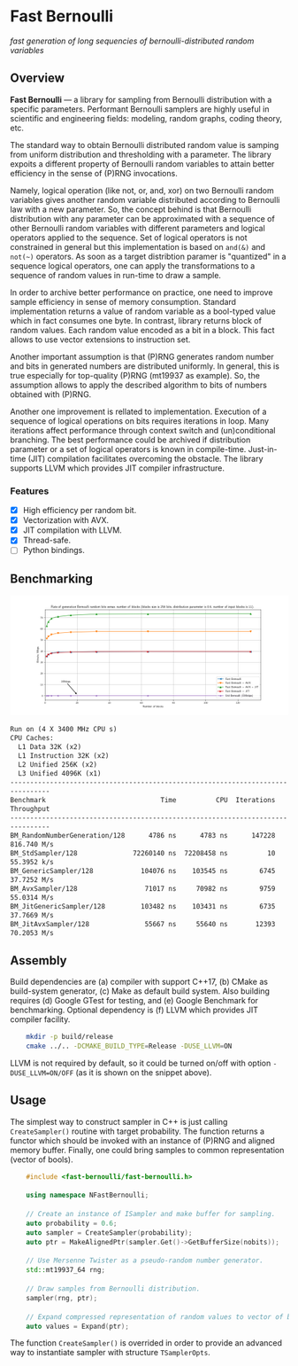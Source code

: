 # Fast Bernoulli

*fast generation of long sequencies of bernoulli-distributed random variables*

## Overview

**Fast Bernoulli** &mdash; a library for sampling from Bernoulli distribution
with a specific parameters. Performant Bernoulli samplers are highly useful in
scientific and engineering fields: modeling, random graphs, coding theory, etc.

The standard way to obtain Bernoulli distributed random value is samping from
uniform distribution and thresholding with a parameter. The library expoits a
different property of Bernoulli random variables to attain better efficiency in
the sense of (P)RNG invocations.

Namely, logical operation (like not, or, and, xor) on two Bernoulli random
variables gives another random variable distributed according to Bernoulli law
with a new parameter. So, the concept behind is that Bernoulli distribution
with any parameter can be approximated with a sequence of other Bernoulli
random variables with different parameters and logical operators applied to the
sequence. Set of logical operators is not constrained in general but this
implementation is based on `and(&)` and `not(~)` operators. As soon as a target
distribtion paramer is "quantized" in a sequence logical operators, one can
apply the transformations to a sequence of random values in run-time to draw a
sample.

In order to archive better performance on practice, one need to improve sample
efficiency in sense of memory consumption. Standard implementation returns a
value of random variable as a bool-typed value which in fact consumes one byte.
In contrast, library returns block of random values. Each random value encoded
as a bit in a block. This fact allows to use vector extensions to instruction
set.

Another important assumption is that (P)RNG generates random number and bits in
generated numbers are distributed uniformly. In general, this is true
especially for top-quality (P)RNG (mt19937 as example). So, the assumption
allows to apply the described algorithm to bits of numbers obtained with
(P)RNG.

Another one improvement is rellated to implementation. Execution of a sequence
of logical operations on bits requires iterations in loop. Many iterations
affect performance through context switch and (un)conditional branching. The
best performance could be archived if distribution parameter or a set of
logical operators is known in compile-time. Just-in-time (JIT) compilation
facilitates overcoming the obstacle. The library supports LLVM which provides
JIT compiler infrastructure.

### Features

- [x] High efficiency per random bit.
- [x] Vectorization with AVX.
- [x] JIT compilation with LLVM.
- [x] Thread-safe.
- [ ] Python bindings.

## Benchmarking

![Benchmark: bitrate vs number of blocks.](doc/benchmark-rate-vs-noblocks.png)

```
Run on (4 X 3400 MHz CPU s)
CPU Caches:
  L1 Data 32K (x2)
  L1 Instruction 32K (x2)
  L2 Unified 256K (x2)
  L3 Unified 4096K (x1)
--------------------------------------------------------------------------------
Benchmark                             Time          CPU  Iterations   Throughput
--------------------------------------------------------------------------------
BM_RandomNumberGeneration/128      4786 ns      4783 ns      147228  816.740 M/s
BM_StdSampler/128              72260140 ns  72208458 ns          10  55.3952 k/s
BM_GenericSampler/128            104076 ns    103545 ns        6745  37.7252 M/s
BM_AvxSampler/128                 71017 ns     70982 ns        9759  55.0314 M/s
BM_JitGenericSampler/128         103482 ns    103431 ns        6735  37.7669 M/s
BM_JitAvxSampler/128              55667 ns     55640 ns       12393  70.2053 M/s
```

## Assembly

Build dependencies are (a) compiler with support C++17, (b) CMake as
build-system generator, (c) Make as default build system. Also building
requires (d) Google GTest for testing, and (e) Google Benchmark for
benchmarking. Optional dependency is (f) LLVM which provides JIT compiler
facility.
```bash
    mkdir -p build/release
    cmake ../.. -DCMAKE_BUILD_TYPE=Release -DUSE_LLVM=ON
```
LLVM is not required by default, so it could be turned on/off with option
`-DUSE_LLVM=ON/OFF` (as it is shown on the snippet above).

## Usage

The simplest way to construct sampler in C++ is just calling `CreateSampler()`
routine with target probability. The function returns a functor which should be
invoked with an instance of (P)RNG and aligned memory buffer. Finally, one
could bring samples to common representation (vector of bools).

```cpp
    #include <fast-bernoulli/fast-bernoulli.h>

    using namespace NFastBernoulli;

    // Create an instance of ISampler and make buffer for sampling.
    auto probability = 0.6;
    auto sampler = CreateSampler(probability);
    auto ptr = MakeAlignedPtr(sampler.Get()->GetBufferSize(nobits));

    // Use Mersenne Twister as a pseudo-random number generator.
    std::mt19937_64 rng;

    // Draw samples from Bernoulli distribution.
    sampler(rng, ptr);

    // Expand compressed representation of random values to vector of bools.
    auto values = Expand(ptr);
```

The function `CreateSampler()` is overrided in order to provide an advanced way
to instantiate sampler with structure `TSamplerOpts`.
